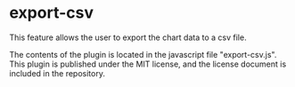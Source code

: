 export-csv
==========
This feature allows the user to export the chart data to a csv file.

The contents of the plugin is located in the javascript file "export-csv.js". 
This plugin is published under the MIT license, and the license document is included in the repository.